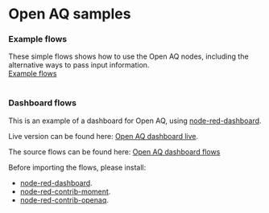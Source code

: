 <h1>Open AQ samples</h1>


<h3>Example flows</h3>
These simple flows shows how to use the Open AQ nodes, including the alternative ways to pass input information.
<br>
<div>
<a target="_blank" href="./flows/flows_openaq.json">Example flows</a>
</div>
<br>

<h3>Dashboard flows</h3>
<p>
This is an example of a dashboard for Open AQ, using
<a target="_blank" href="https://flows.nodered.org/node/node-red-dashboard">node-red-dashboard</a>.
<p>
<p>
Live version can be found here: 
<a target="_blank" href="https://aq.eu-gb.mybluemix.net/ui">Open AQ dashboard live</a>.
</p>
<p>
The source flows can be found here:
<a target="_blank" href="./flows/flows_openaq_dashboard.json">Open AQ dashboard flows</a>
</p>
<p>
Before importing the flows, please install: 
<ul>
  <li>
    <a target="_blank" href="https://github.com/node-red/node-red-dashboard">node-red-dashboard</a>.
  </li>
  <li>
    <a target="_blank" href="https://github.com/totallyinformation/node-red-contrib-moment">node-red-contrib-moment</a>.
  </li>
  <li>
    <a target="_blank" href="https://github.com/tverilytt/NODE-Red/tree/master/openaq">node-red-contrib-openaq</a>.
  </li>
</ul>
</p>
